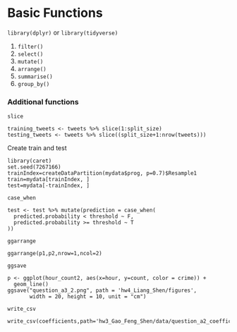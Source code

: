 # Basic Functions

`library(dplyr)` or `library(tidyverse)`

1. `filter()`
2. `select()`
3. `mutate()`
4. `arrange()`
5. `summarise()`
6. `group_by()`

### Additional functions

`slice`

```text
training_tweets <- tweets %>% slice(1:split_size)
testing_tweets <- tweets %>% slice((split_size+1:nrow(tweets)))
```

Create train and test

```text
library(caret)
set.seed(7267166)
trainIndex=createDataPartition(mydata$prog, p=0.7)$Resample1
train=mydata[trainIndex, ]
test=mydata[-trainIndex, ]
```

`case_when`

```text
test <- test %>% mutate(prediction = case_when(
  predicted.probability < threshold ~ F,
  predicted.probability >= threshold ~ T
))
```

`ggarrange`

```text
ggarrange(p1,p2,nrow=1,ncol=2)
```

`ggsave`

```text
p <- ggplot(hour_count2, aes(x=hour, y=count, color = crime)) +
  geom_line()
ggsave("question_a3_2.png", path = 'hw4_Liang_Shen/figures',
       width = 20, height = 10, unit = "cm")
```

`write_csv`

```text
write_csv(coefficients,path='hw3_Gao_Feng_Shen/data/question_a2_coefficients.csv')
```



